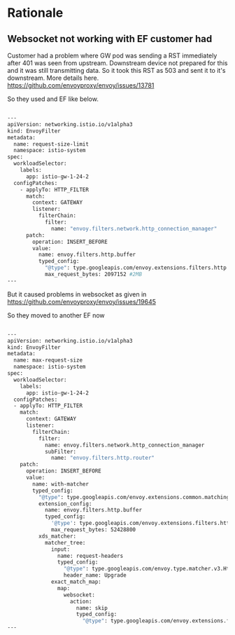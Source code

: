 # Rationale

## Websocket not working with EF customer had
Customer had a problem where GW pod was sending a RST immediately after 401 was seen from upstream. 
Downstream device not prepared for this and it was still transmitting data. So it took this RST as 503
and sent it to it's downstream. More details here.
https://github.com/envoyproxy/envoy/issues/13781

So they used and EF like below. 

```bash

---
apiVersion: networking.istio.io/v1alpha3
kind: EnvoyFilter
metadata:
  name: request-size-limit
  namespace: istio-system
spec:
  workloadSelector:
    labels:
      app: istio-gw-1-24-2
  configPatches:
    - applyTo: HTTP_FILTER
      match:
        context: GATEWAY
        listener:
          filterChain:
            filter:
              name: "envoy.filters.network.http_connection_manager"
      patch:
        operation: INSERT_BEFORE
        value:
          name: envoy.filters.http.buffer
          typed_config:
            "@type": type.googleapis.com/envoy.extensions.filters.http.buffer.v3.Buffer
            max_request_bytes: 2097152 #2MB
---

```

But it caused problems in websocket as given in
https://github.com/envoyproxy/envoy/issues/19645

So they moved to another EF now

```bash

---
apiVersion: networking.istio.io/v1alpha3
kind: EnvoyFilter
metadata:
  name: max-request-size
  namespace: istio-system
spec:
  workloadSelector:
    labels:
      app: istio-gw-1-24-2
  configPatches:
  - applyTo: HTTP_FILTER
    match:
      context: GATEWAY
      listener:
        filterChain:
          filter:
            name: envoy.filters.network.http_connection_manager
            subFilter:
              name: "envoy.filters.http.router"
    patch:
      operation: INSERT_BEFORE
      value:
        name: with-matcher
        typed_config:
          "@type": type.googleapis.com/envoy.extensions.common.matching.v3.ExtensionWithMatcher
          extension_config:
            name: envoy.filters.http.buffer
            typed_config:
              '@type': type.googleapis.com/envoy.extensions.filters.http.buffer.v3.Buffer
              max_request_bytes: 52428800
          xds_matcher:
            matcher_tree:
              input:
                name: request-headers
                typed_config:
                  "@type": type.googleapis.com/envoy.type.matcher.v3.HttpRequestHeaderMatchInput
                  header_name: Upgrade
              exact_match_map:
                map:
                  websocket:
                    action:
                      name: skip
                      typed_config:
                        "@type": type.googleapis.com/envoy.extensions.filters.common.matcher.action.v3.SkipFilter
---
```
